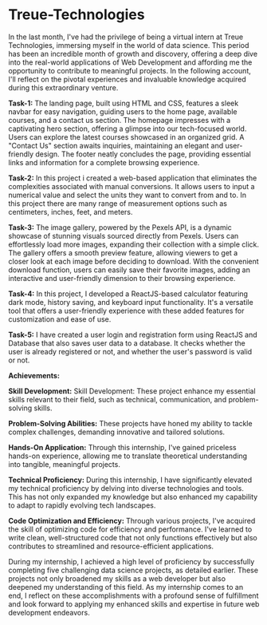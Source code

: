 # Treue-Technologies

In the last month, I've had the privilege of being a virtual intern at Treue Technologies, immersing myself in the world of data science. This period has been an incredible month of growth and discovery, offering a deep dive into the real-world applications of Web Development and affording me the opportunity to contribute to meaningful projects. In the following account, I'll reflect on the pivotal experiences and invaluable knowledge acquired during this extraordinary venture.

**Task-1:** The landing page, built using HTML and CSS, features a sleek navbar for easy navigation, guiding users to the home page, available courses, and a contact us section. The     homepage impresses with a captivating hero section, offering a glimpse into our tech-focused world. Users can explore the latest courses showcased in an organized grid. A "Contact Us" section awaits inquiries, maintaining an elegant and user-friendly design. The footer neatly concludes the page, providing essential links and information for a complete browsing experience.

**Task-2:** In this project i created a web-based application that eliminates the complexities associated with manual conversions. It allows users to input a numerical value and select the units they want to convert from and to. In this project there are many range of measurement options such as centimeters, inches, feet, and meters.

**Task-3:** The image gallery, powered by the Pexels API, is a dynamic showcase of stunning visuals sourced directly from Pexels. Users can effortlessly load more images, expanding their collection with a simple click. The gallery offers a smooth preview feature, allowing viewers to get a closer look at each image before deciding to download. With the convenient download function, users can easily save their favorite images, adding an interactive and user-friendly dimension to their browsing experience.

**Task-4:** In this project, I developed a ReactJS-based calculator featuring dark mode, history saving, and keyboard input functionality. It's a versatile tool that offers a user-friendly experience with these added features for customization and ease of use.

**Task-5:** I have created a user login and registration form using ReactJS and Database that also saves user data to a database. It checks whether the user is already registered or not, and whether the user's password is valid or not.

**Achievements:**

**Skill Development:** Skill Development: These project enhance my essential skills relevant to their field, such as technical, communication, and problem-solving skills.

**Problem-Solving Abilities:** These projects have honed my ability to tackle complex challenges, demanding innovative and tailored solutions.

**Hands-On Application:** Through this internship, I've gained priceless hands-on experience, allowing me to translate theoretical understanding into tangible, meaningful projects.

**Technical Proficiency:** During this internship, I have significantly elevated my technical proficiency by delving into diverse technologies and tools. This has not only expanded my knowledge but also enhanced my capability to adapt to rapidly evolving tech landscapes.

**Code Optimization and Efficiency:** Through various projects, I've acquired the skill of optimizing code for efficiency and performance. I've learned to write clean, well-structured code that not only functions effectively but also contributes to streamlined and resource-efficient applications.

During my internship, I achieved a high level of proficiency by successfully completing five challenging data science projects, as detailed earlier. These projects not only broadened my skills as a web developer but also deepened my understanding of this field. As my internship comes to an end, I reflect on these accomplishments with a profound sense of fulfillment and look forward to applying my enhanced skills and expertise in future web development endeavors.
